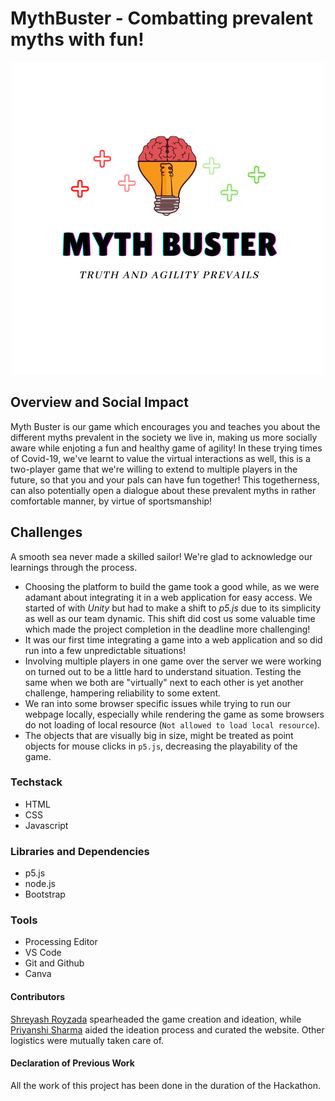 # MythBuster - Combatting prevalent myths with fun!

<p align="center"><img src="./help_assets/logo-whitebg.png"/></p>

## Overview and Social Impact
Myth Buster is our game which encourages you and teaches you about the different myths prevalent in the society we live in, making us more socially aware while enjoting a fun and healthy game of agility! In these trying times of Covid-19, we've learnt to value the virtual interactions as well, this is a two-player game that we're willing to extend to multiple players in the future, so that you and your pals can have fun together! This togetherness, can also potentially open a dialogue about these prevalent myths in rather comfortable manner, by virtue of sportsmanship!

## Challenges
A smooth sea never made a skilled sailor! We're glad to acknowledge our learnings through the process.

* Choosing the platform to build the game took a good while, as we were adamant about integrating it in a web application for easy access. We started of with *Unity* but had to make a shift to *p5.js* due to its simplicity as well as our team dynamic. This shift did cost us some valuable time which made the project completion in the deadline more challenging!
* It was our first time integrating a game into a web application and so did run into a few unpredictable situations!
* Involving multiple players in one game over the server we were working on turned out to be a little hard to understand situation. Testing the same when we both are "virtually" next to each other is yet another challenge, hampering reliability to some extent.
* We ran into some browser specific issues while trying to run our webpage locally, especially while rendering the game as some browsers do not loading of local resource (`Not allowed to load local resource`).
* The objects that are visually big in size, might be treated as point objects for mouse clicks in `p5.js`, decreasing the playability of the game.

### Techstack
* HTML
* CSS
* Javascript

### Libraries and Dependencies
* p5.js
* node.js
* Bootstrap

### Tools
* Processing Editor
* VS Code
* Git and Github
* Canva

#### Contributors
[Shreyash Royzada](https://github.com/ShreyashRoyzada) spearheaded the game creation and ideation, while [Priyanshi Sharma](https://github.com/priyanshisharma) aided the ideation process and curated the website. Other logistics were mutually taken care of.

#### Declaration of Previous Work
All the work of this project has been done in the duration of the Hackathon.
